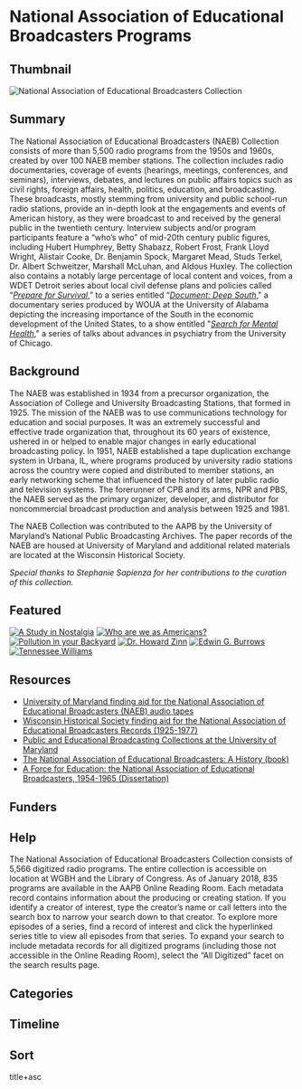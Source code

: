 # National Association of Educational Broadcasters Programs

## Thumbnail

![National Association of Educational Broadcasters Collection](https://s3.amazonaws.com/americanarchive.org/special-collections/naeb-image.jpg "National Association of Educational Broadcasters Collection")

## Summary

The National Association of Educational Broadcasters (NAEB) Collection consists of more than 5,500 radio programs from the 1950s and 1960s, created by over 100 NAEB member stations. The collection includes radio documentaries, coverage of events (hearings, meetings, conferences, and seminars), interviews, debates, and lectures on public affairs topics such as civil rights, foreign affairs, health, politics, education, and broadcasting. These broadcasts, mostly stemming from university and public school-run radio stations, provide an in-depth look at the engagements and events of American history, as they were broadcast to and received by the general public in the twentieth century. Interview subjects and/or program participants feature a “who’s who” of mid-20th century public figures, including Hubert Humphrey, Betty Shabazz, Robert Frost, Frank Lloyd Wright, Alistair Cooke, Dr. Benjamin Spock, Margaret Mead, Studs Terkel, Dr. Albert Schweitzer, Marshall McLuhan, and Aldous Huxley. The collection also contains a notably large percentage of local content and voices, from a WDET Detroit series about local civil defense plans and policies called “[*Prepare for Survival*](http://americanarchive.org/catalog?q=%22prepare+for+survival%22&utf8=%E2%9C%93&f[access_types][]=online),” to a series entitled “[*Document: Deep South*](http://americanarchive.org/catalog?f%5Bseries_titles%5D%5B%5D=Document%3A+Deep+South&f[access_types][]=online)," a documentary series produced by WOUA at the University of Alabama depicting the increasing importance of the South in the economic development of the United States, to a show entitled "[*Search for Mental Health*](http://americanarchive.org/catalog?f%5Bseries_titles%5D%5B%5D=Search+for+mental+health&f[access_types][]=online)," a series of talks about advances in psychiatry from the University of Chicago.

## Background

The NAEB was established in 1934 from a precursor organization, the Association of College and University Broadcasting Stations, that formed in 1925. The mission of the NAEB was to use communications technology for education and social purposes. It was an extremely successful and effective trade organization that, throughout its 60 years of existence, ushered in or helped to enable major changes in early educational broadcasting policy. In 1951, NAEB established a tape duplication exchange system in Urbana, IL, where programs produced by university radio stations across the country were copied and distributed to member stations, an early networking scheme that influenced the history of later public radio and television systems. The forerunner of CPB and its arms, NPR and PBS, the NAEB served as the primary organizer, developer, and distributor for noncommercial broadcast production and analysis between 1925 and 1981.

The NAEB Collection was contributed to the AAPB by the University of Maryland’s National Public Broadcasting Archives. The paper records of the NAEB are housed at University of Maryland and additional related materials are located at the Wisconsin Historical Society.

*Special thanks to Stephanie Sapienza for her contributions to the curation of this collection.*

## Featured

[![A Study in Nostalgia](https://s3.amazonaws.com/americanarchive.org/special-collections/aapb_tile.png)](/catalog/cpb-aacip_500-gb1xj31m)
[![Who are we as Americans?](https://s3.amazonaws.com/americanarchive.org/special-collections/aapb_tile.png)](/catalog/cpb-aacip_500-804xms5g)
[![Pollution in your Backyard](https://s3.amazonaws.com/americanarchive.org/special-collections/aapb_tile.png)](/catalog/cpb-aacip_500-2b8vff6d)
[![Dr. Howard Zinn](https://s3.amazonaws.com/americanarchive.org/special-collections/aapb_tile.png)](/catalog/cpb-aacip_500-862bdc1v)
[![Edwin G. Burrows](https://s3.amazonaws.com/americanarchive.org/special-collections/aapb_tile.png)](/catalog/cpb-aacip_500-nz80qf1z)
[![Tennessee Williams](https://s3.amazonaws.com/americanarchive.org/special-collections/aapb_tile.png)](/catalog/cpb-aacip_500-4m91d23n)

## Resources

- [University of Maryland finding aid for the National Association of Educational Broadcasters (NAEB) audio tapes](https://hdl.handle.net/1903.1/43845)
- [Wisconsin Historical Society finding aid for the National Association of Educational Broadcasters Records (1925-1977)](http://digicoll.library.wisc.edu/cgi/f/findaid/findaid-idx?c=wiarchives;view=reslist;subview=standard;didno=uw-whs-us0076af)
- [Public and Educational Broadcasting Collections at the University of Maryland](https://www.lib.umd.edu/special/collections/massmedia/publicandeducationalbroadcasting)
- [The National Association of Educational Broadcasters: A History (book)](http://www.worldcat.org/title/national-association-of-educational-broadcasters-a-history/oclc/930652)
- [A Force for Education: the National Association of Educational Broadcasters, 1954-1965 (Dissertation)](http://www.worldcat.org/title/force-for-education-the-national-association-of-educational-broadcasters-1954-1965/oclc/825407)

## Funders

## Help

The National Association of Educational Broadcasters Collection consists of 5,566 digitized radio programs. The entire collection is accessible on location at WGBH and the Library of Congress. As of January 2018, 835 programs are available in the AAPB Online Reading Room. Each metadata record contains information about the producing or creating station. If you identify a creator of interest, type the creator’s name or call letters into the search box to narrow your search down to that creator. To explore more episodes of a series, find a record of interest and click the hyperlinked series title to view all episodes from that series. To expand your search to include metadata records for all digitized programs (including those not accessible in the Online Reading Room), select the “All Digitized” facet on the search results page.

## Categories


## Timeline


## Sort

title+asc


